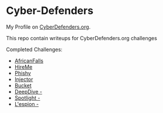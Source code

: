 # Cyber-Defenders
My Profile on [CyberDefenders.org](https://cyberdefenders.org/profile/y2d).

This repo contain writeups for CyberDefenders.org challenges

Completed Challenges: 
- [AfricanFalls](AfricanFalls/Challenge%20WriteUp.md)
- [HireMe](HireMe/Challenge%20WriteUp.md)
- [Phishy](Phishy/Challenge%20WriteUp.md)
- [Injector](Injector/Challenge%20WriteUp.md)
- [Bucket](Bucket/Challenge%20WriteUp.md)
- [DeepDive -](DeepDive/Challenge%20WriteUp.md)
- [Spotlight -](Spotlight/Challenge%20WriteUp.md)
- [L'espion -](L'espion/Challenge%20WriteUp.md)
